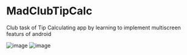 # MadClubTipCalc
Club task of Tip Calculating app by learning to implement multiscreen featurs of android

![image](https://user-images.githubusercontent.com/16136188/125087614-40427b80-e0ea-11eb-908f-0c6ba135c2da.png)
![image](https://user-images.githubusercontent.com/16136188/125087686-4e909780-e0ea-11eb-8be0-99977a197cb9.png)
